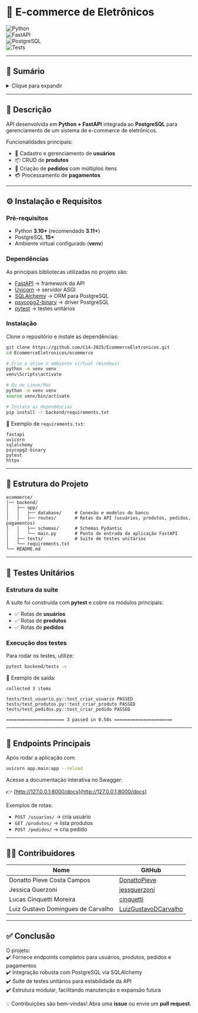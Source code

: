 # 🛒 E-commerce de Eletrônicos

![Python](https://img.shields.io/badge/Python-3.10%2B-blue?logo=python)  
![FastAPI](https://img.shields.io/badge/FastAPI-0.115%2B-009688?logo=fastapi)  
![PostgreSQL](https://img.shields.io/badge/PostgreSQL-15%2B-336791?logo=postgresql)  
![Tests](https://img.shields.io/badge/tests-pytest-green?logo=pytest)

---

## 📑 Sumário

<details>
<summary>Clique para expandir</summary>

1. [📌 Descrição](#-descrição)  
2. [⚙️ Instalação e Requisitos](#-instalação-e-requisitos)  
   - [Pré-requisitos](#pré-requisitos)  
   - [Dependências](#dependências)  
   - [Instalação](#instalação)  
3. [📂 Estrutura do Projeto](#-estrutura-do-projeto)  
4. [🧪 Testes Unitários](#-testes-unitários)  
   - [Estrutura da suíte](#estrutura-da-suíte)  
   - [Execução dos testes](#execução-dos-testes)  
5. [🚀 Endpoints Principais](#-endpoints-principais)  
6. [👨‍💻 Contribuidores](#-contribuidores)  
7. [✅ Conclusão](#-conclusão)

</details>

---

## 📌 Descrição

API desenvolvida em **Python + FastAPI** integrada ao **PostgreSQL** para gerenciamento de um sistema de e-commerce de eletrônicos.  

Funcionalidades principais:  
- 👤 Cadastro e gerenciamento de **usuários**  
- 📦 CRUD de **produtos**  
- 🧾 Criação de **pedidos** com múltiplos itens  
- 💳 Processamento de **pagamentos**  

---

## ⚙️ Instalação e Requisitos

### Pré-requisitos
- Python **3.10+** (recomendado **3.11+**)  
- PostgreSQL **15+**  
- Ambiente virtual configurado (**venv**)

### Dependências
As principais bibliotecas utilizadas no projeto são:
- [FastAPI](https://fastapi.tiangolo.com/) → framework da API  
- [Uvicorn](https://www.uvicorn.org/) → servidor ASGI  
- [SQLAlchemy](https://www.sqlalchemy.org/) → ORM para PostgreSQL  
- [psycopg2-binary](https://www.psycopg.org/) → driver PostgreSQL  
- [pytest](https://docs.pytest.org/) → testes unitários  

### Instalação
Clone o repositório e instale as dependências:

```bash
git clone https://github.com/C14-2025/EcommerceEletronicos.git
cd EcommerceEletronicos/ecommerce

# Crie e ative o ambiente virtual (Windows)
python -m venv venv
venv\Scripts\activate

# Ou no Linux/Mac
python -m venv venv
source venv/bin/activate

# Instale as dependências
pip install -r backend/requirements.txt
```

📄 Exemplo de `requirements.txt`:

```
fastapi
uvicorn
sqlalchemy
psycopg2-binary
pytest
httpx
```

---

## 📂 Estrutura do Projeto

```
ecommerce/
│── backend/
│   ├── app/
│   │   ├── database/     # Conexão e modelos do banco
│   │   ├── routes/       # Rotas da API (usuários, produtos, pedidos, pagamentos)
│   │   ├── schemas/      # Schemas Pydantic
│   │   └── main.py       # Ponto de entrada da aplicação FastAPI
│   ├── tests/            # Suíte de testes unitários
│   └── requirements.txt
└── README.md
```

---

## 🧪 Testes Unitários

### Estrutura da suíte
A suíte foi construída com **pytest** e cobre os módulos principais:

- ✅ Rotas de **usuários**  
- ✅ Rotas de **produtos**  
- ✅ Rotas de **pedidos**  

### Execução dos testes
Para rodar os testes, utilize:

```bash
pytest backend/tests -v
```

📌 Exemplo de saída:

```
collected 3 items

tests/test_usuario.py::test_criar_usuario PASSED
tests/test_produtos.py::test_criar_produto PASSED
tests/test_pedidos.py::test_criar_pedido PASSED

====================== 3 passed in 0.58s ======================
```

---

## 🚀 Endpoints Principais

Após rodar a aplicação com:

```bash
uvicorn app.main:app --reload
```

Acesse a documentação interativa no Swagger:

👉 [http://127.0.0.1:8000/docs](http://127.0.0.1:8000/docs)

Exemplos de rotas:  
- `POST /usuarios/` → cria usuário  
- `GET /produtos/` → lista produtos  
- `POST /pedidos/` → cria pedido  

---

## 👨‍💻 Contribuidores

| Nome                                   | GitHub |
|----------------------------------------|--------|
| Donatto Pieve Costa Campos             | [DonattoPieve](https://github.com/DonattoPieve) |
| Jessica Guerzoni                       | [jessguerzoni](https://github.com/jessguerzoni) |
| Lucas Cinquetti Moreira                | [cinquetti](https://github.com/cinquetti) |
| Luiz Gustavo Domingues de Carvalho     | [LuizGustavoDCarvalho](https://github.com/LuizGustavoDCarvalho) |

---

## ✅ Conclusão

O projeto:  
✔️ Fornece endpoints completos para usuários, produtos, pedidos e pagamentos  
✔️ Integração robusta com PostgreSQL via SQLAlchemy  
✔️ Suíte de testes unitários para estabilidade da API  
✔️ Estrutura modular, facilitando manutenção e expansão futura  

💡 Contribuições são bem-vindas! Abra uma **issue** ou envie um **pull request**.
